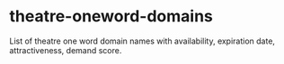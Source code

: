 # theatre-oneword-domains
List of theatre one word domain names with availability, expiration date, attractiveness, demand score.
